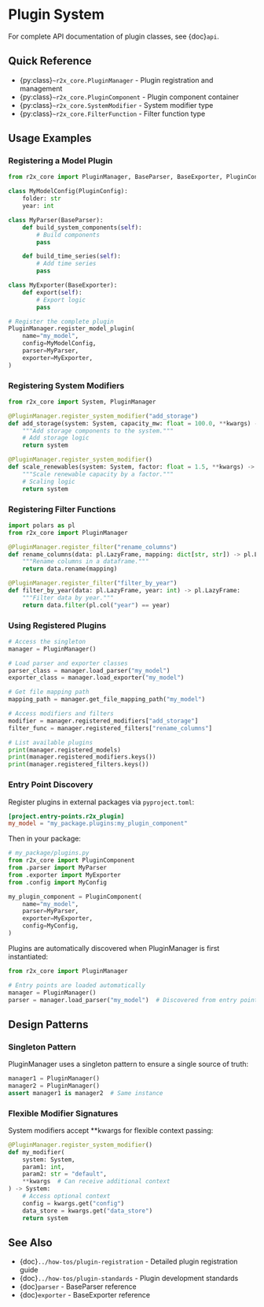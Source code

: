 # Plugin System

For complete API documentation of plugin classes, see {doc}`api`.

## Quick Reference

- {py:class}`~r2x_core.PluginManager` - Plugin registration and management
- {py:class}`~r2x_core.PluginComponent` - Plugin component container
- {py:class}`~r2x_core.SystemModifier` - System modifier type
- {py:class}`~r2x_core.FilterFunction` - Filter function type

## Usage Examples

### Registering a Model Plugin

```python
from r2x_core import PluginManager, BaseParser, BaseExporter, PluginConfig

class MyModelConfig(PluginConfig):
    folder: str
    year: int

class MyParser(BaseParser):
    def build_system_components(self):
        # Build components
        pass

    def build_time_series(self):
        # Add time series
        pass

class MyExporter(BaseExporter):
    def export(self):
        # Export logic
        pass

# Register the complete plugin
PluginManager.register_model_plugin(
    name="my_model",
    config=MyModelConfig,
    parser=MyParser,
    exporter=MyExporter,
)
```

### Registering System Modifiers

```python
from r2x_core import System, PluginManager

@PluginManager.register_system_modifier("add_storage")
def add_storage(system: System, capacity_mw: float = 100.0, **kwargs) -> System:
    """Add storage components to the system."""
    # Add storage logic
    return system

@PluginManager.register_system_modifier()
def scale_renewables(system: System, factor: float = 1.5, **kwargs) -> System:
    """Scale renewable capacity by a factor."""
    # Scaling logic
    return system
```

### Registering Filter Functions

```python
import polars as pl
from r2x_core import PluginManager

@PluginManager.register_filter("rename_columns")
def rename_columns(data: pl.LazyFrame, mapping: dict[str, str]) -> pl.LazyFrame:
    """Rename columns in a dataframe."""
    return data.rename(mapping)

@PluginManager.register_filter("filter_by_year")
def filter_by_year(data: pl.LazyFrame, year: int) -> pl.LazyFrame:
    """Filter data by year."""
    return data.filter(pl.col("year") == year)
```

### Using Registered Plugins

```python
# Access the singleton
manager = PluginManager()

# Load parser and exporter classes
parser_class = manager.load_parser("my_model")
exporter_class = manager.load_exporter("my_model")

# Get file mapping path
mapping_path = manager.get_file_mapping_path("my_model")

# Access modifiers and filters
modifier = manager.registered_modifiers["add_storage"]
filter_func = manager.registered_filters["rename_columns"]

# List available plugins
print(manager.registered_models)
print(manager.registered_modifiers.keys())
print(manager.registered_filters.keys())
```

### Entry Point Discovery

Register plugins in external packages via `pyproject.toml`:

```toml
[project.entry-points.r2x_plugin]
my_model = "my_package.plugins:my_plugin_component"
```

Then in your package:

```python
# my_package/plugins.py
from r2x_core import PluginComponent
from .parser import MyParser
from .exporter import MyExporter
from .config import MyConfig

my_plugin_component = PluginComponent(
    name="my_model",
    parser=MyParser,
    exporter=MyExporter,
    config=MyConfig,
)
```

Plugins are automatically discovered when PluginManager is first instantiated:

```python
from r2x_core import PluginManager

# Entry points are loaded automatically
manager = PluginManager()
parser = manager.load_parser("my_model")  # Discovered from entry point
```

## Design Patterns

### Singleton Pattern

PluginManager uses a singleton pattern to ensure a single source of truth:

```python
manager1 = PluginManager()
manager2 = PluginManager()
assert manager1 is manager2  # Same instance
```

### Flexible Modifier Signatures

System modifiers accept **kwargs for flexible context passing:

```python
@PluginManager.register_system_modifier()
def my_modifier(
    system: System,
    param1: int,
    param2: str = "default",
    **kwargs  # Can receive additional context
) -> System:
    # Access optional context
    config = kwargs.get("config")
    data_store = kwargs.get("data_store")
    return system
```

## See Also

- {doc}`../how-tos/plugin-registration` - Detailed plugin registration guide
- {doc}`../how-tos/plugin-standards` - Plugin development standards
- {doc}`parser` - BaseParser reference
- {doc}`exporter` - BaseExporter reference
